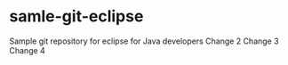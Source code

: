 # samle-git-eclipse
Sample git repository for eclipse for Java developers
Change 2
Change 3
Change 4
